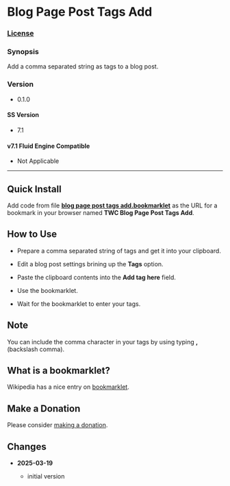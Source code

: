 # Blog Page Post Tags Add

### [License][1]

### Synopsis

Add a comma separated string as tags to a blog post.

### Version

  * 0.1.0

#### SS Version

  * 7.1

#### v7.1 Fluid Engine Compatible

  * Not Applicable

---

## Quick Install

Add code from file **[blog page post tags add.bookmarklet][2]** as the URL for a
bookmark in your browser named **TWC Blog Page Post Tags Add**.

## How to Use

* Prepare a comma separated string of tags and get it into your clipboard.

* Edit a blog post settings brining up the **Tags** option.

* Paste the clipboard contents into the **Add tag here** field.

* Use the bookmarklet.

* Wait for the bookmarklet to enter your tags.

## Note

You can include the comma character in your tags by using typing **\,**
(backslash comma).

## What is a bookmarklet?

Wikipedia has a nice entry on [bookmarklet][3].

## Make a Donation

Please consider [making a donation][4].

## Changes

<!-- * **2021-05-12**

  * add support for guard processor
  * bumped version to 0.2d0
  -->
* **2025-03-19**

  * initial version

[1]: https://github.com/tomsWebConsulting/twcsl/blob/main/LICENSE.txt#L1
[2]: blog%20page%20post%20tags%20add.bookmarklet#L1
[3]: https://en.wikipedia.org/wiki/Bookmarklet
[4]: https://github.com/tomsWebConsulting/twcsl#make-a-donation
